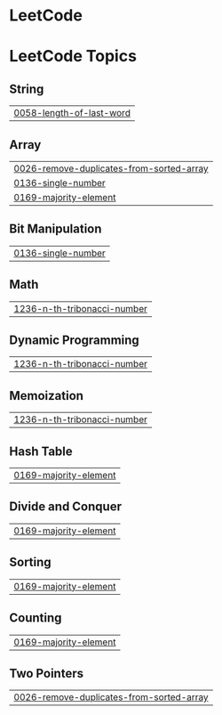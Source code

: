 # LeetCode
<!---LeetCode Topics Start-->
# LeetCode Topics
## String
|  |
| ------- |
| [0058-length-of-last-word](https://github.com/wackyturtle/LeetCode/tree/master/0058-length-of-last-word) |
## Array
|  |
| ------- |
| [0026-remove-duplicates-from-sorted-array](https://github.com/wackyturtle/LeetCode/tree/master/0026-remove-duplicates-from-sorted-array) |
| [0136-single-number](https://github.com/wackyturtle/LeetCode/tree/master/0136-single-number) |
| [0169-majority-element](https://github.com/wackyturtle/LeetCode/tree/master/0169-majority-element) |
## Bit Manipulation
|  |
| ------- |
| [0136-single-number](https://github.com/wackyturtle/LeetCode/tree/master/0136-single-number) |
## Math
|  |
| ------- |
| [1236-n-th-tribonacci-number](https://github.com/wackyturtle/LeetCode/tree/master/1236-n-th-tribonacci-number) |
## Dynamic Programming
|  |
| ------- |
| [1236-n-th-tribonacci-number](https://github.com/wackyturtle/LeetCode/tree/master/1236-n-th-tribonacci-number) |
## Memoization
|  |
| ------- |
| [1236-n-th-tribonacci-number](https://github.com/wackyturtle/LeetCode/tree/master/1236-n-th-tribonacci-number) |
## Hash Table
|  |
| ------- |
| [0169-majority-element](https://github.com/wackyturtle/LeetCode/tree/master/0169-majority-element) |
## Divide and Conquer
|  |
| ------- |
| [0169-majority-element](https://github.com/wackyturtle/LeetCode/tree/master/0169-majority-element) |
## Sorting
|  |
| ------- |
| [0169-majority-element](https://github.com/wackyturtle/LeetCode/tree/master/0169-majority-element) |
## Counting
|  |
| ------- |
| [0169-majority-element](https://github.com/wackyturtle/LeetCode/tree/master/0169-majority-element) |
## Two Pointers
|  |
| ------- |
| [0026-remove-duplicates-from-sorted-array](https://github.com/wackyturtle/LeetCode/tree/master/0026-remove-duplicates-from-sorted-array) |
<!---LeetCode Topics End-->